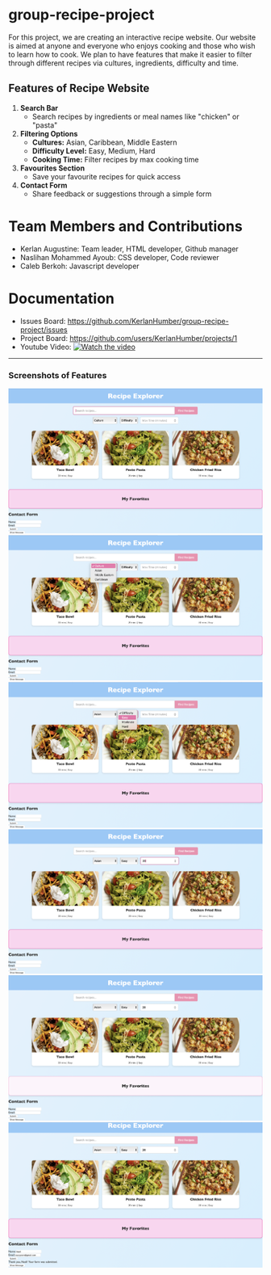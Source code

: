 # group-recipe-project
For this project, we are creating an interactive recipe website. Our website is aimed at anyone and everyone who enjoys cooking and those who wish to learn how to cook. We plan to have features that make it easier to filter through different recipes via cultures, ingredients, difficulty and time.
## Features of Recipe Website
1. **Search Bar**
   - Search recipes by ingredients or meal names like "chicken" or "pasta"
2. **Filtering Options**
   - **Cultures:** Asian, Caribbean, Middle Eastern
   - **Difficulty Level:** Easy, Medium, Hard 
   - **Cooking Time:** Filter recipes by max cooking time
3. **Favourites Section**
   - Save your favourite recipes for quick access
4. **Contact Form**
   - Share feedback or suggestions through a simple form
# Team Members and Contributions
- Kerlan Augustine: Team leader, HTML developer, Github manager
- Naslihan Mohammed Ayoub: CSS developer, Code reviewer
- Caleb Berkoh: Javascript developer
# Documentation
- Issues Board: https://github.com/KerlanHumber/group-recipe-project/issues
- Project Board: https://github.com/users/KerlanHumber/projects/1
- Youtube Video: [![Watch the video](https://img.youtube.com/vi/<https://youtu.be/p7dHp-rthfw>/0.jpg)](https://www.youtube.com/watch?v=<https://youtu.be/p7dHp-rthfw>)
 
---
### Screenshots of Features
![Search Bar](assets/Search-Bar.png)
![Culture Filter](assets/Culture-Filter.png)
![Difficulty Filter](assets/Difficulty-Filter.png)
![Max Cooking Time](assets/Max-Cooking-Time.png)
![Favorites Section](assets/Favourites-Section.png)
![Contact Form](assets/Contact-Form.png)
